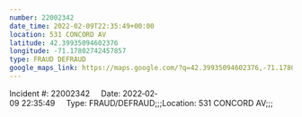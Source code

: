 ```yaml
---
number: 22002342
date_time: 2022-02-09T22:35:49+00:00
location: 531 CONCORD AV
latitude: 42.39935094602376
longitude: -71.17802742457857
type: FRAUD DEFRAUD
google_maps_link: https://maps.google.com/?q=42.39935094602376,-71.17802742457857
---
```


Incident #: 22002342     Date: 2022‐02‐09 22:35:49     Type: FRAUD/DEFRAUD;;;Location: 531 CONCORD AV;;;
